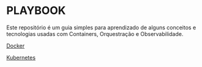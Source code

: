 # PLAYBOOK

Este repositório é um guia simples para aprendizado de alguns conceitos e tecnologias usadas com Containers, Orquestração e Observabilidade.

[Docker](./DOCKER/README.md)

[Kubernetes](./KUBERNETES/README.md)